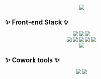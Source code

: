 <p align="center">
  <img src="https://capsule-render.vercel.app/api?type=waving&color=gradient&&height=260&section=header&text=EunSo0&fontSize=90&animation=twinkling&fontAlign=75" />
</p>


## ✨ Front-end Stack ✨

<div align="center">
  <img src="https://img.shields.io/badge/HTML-E34F26?style=flat-square&logo=HTML5&logoColor=white"/>
  <img src="https://img.shields.io/badge/CSS3-F68212?style=flat-square&logo=CSS3&logoColor=white"/>
  <img src="https://img.shields.io/badge/StyledComponents/Emotion-DB7093?style=flat-square&logo=Styled-components&logoColor=white"/><br/>
  <img src="https://img.shields.io/badge/JavaScript-F7DF1E?style=flat-square&logo=JavaScript&logoColor=white"/>
  <img src="https://img.shields.io/badge/TypeScript-3178C6?style=flat-square&logo=TypeScript&logoColor=white"/>
  <img src="https://img.shields.io/badge/React-61DAFB?style=flat-square&logo=React&logoColor=white"/>
  <img src="https://img.shields.io/badge/Redux-764ABC?style=flat-square&logo=Redux&logoColor=white"/>
  <img src="https://img.shields.io/badge/Recoil-FD2251?style=flat-square&logo=Recoil&logoColor=white"/><br/>
  <img src="https://img.shields.io/badge/ReactQuery-0000123?style=flat-square&logo=ReactQuery&logoColor=white"/>
</div>

## ✨ Cowork tools ✨

<div align="center">
  <img src="https://img.shields.io/badge/GitHub-181717?style=flat-square&logo=GitHub&logoColor=white"/>
  <img src="https://img.shields.io/badge/Figma-F24E1E?style=flat-square&logo=Figma&logoColor=white"/>
</div>

<br />



